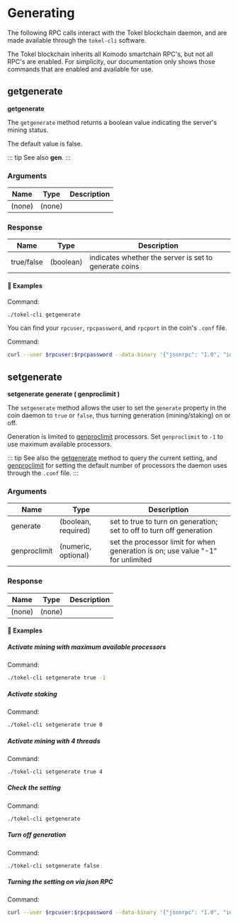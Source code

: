 # Generating

The following RPC calls interact with the Tokel blockchain daemon, and are made available through the `tokel-cli` software.

The Tokel blockchain inherits all Komodo smartchain RPC's, but not all RPC's are enabled. For simplicity, our documentation only shows those commands that are enabled and available for use.

## getgenerate

**getgenerate**

The `getgenerate` method returns a boolean value indicating the server's mining status.

The default value is false.

::: tip
See also <b>gen</b>.
:::

### Arguments

| Name   | Type   | Description |
| ------ | ------ | ----------- |
| (none) | (none) |

### Response

| Name       | Type      | Description                                           |
| ---------- | --------- | ----------------------------------------------------- |
| true/false | (boolean) | indicates whether the server is set to generate coins |

#### :pushpin: Examples

Command:

```bash
./tokel-cli getgenerate
```

<collapse-text hidden title="Response">

```bash
false
```

</collapse-text>

You can find your `rpcuser`, `rpcpassword`, and `rpcport` in the coin's `.conf` file.

Command:

```bash
curl --user $rpcuser:$rpcpassword --data-binary '{"jsonrpc": "1.0", "id":"curltest", "method": "getgenerate", "params": [] }' -H 'content-type: text/plain;' http://127.0.0.1:$rpcport/
```

<collapse-text hidden title="Response">

```json
{
  "result": false,
  "error": null,
  "id": "curltest"
}
```

</collapse-text>

## setgenerate

**setgenerate generate ( genproclimit )**

The `setgenerate` method allows the user to set the `generate` property in the coin daemon to `true` or `false`, thus turning generation (mining/staking) on or off.

Generation is limited to [genproclimit](../../../basic-docs/smart-chains/smart-chain-setup/common-runtime-parameters.html#genproclimit) processors. Set `genproclimit` to `-1` to use maximum available processors.

::: tip
See also the [getgenerate](../../../basic-docs/smart-chains/smart-chain-api/generate.html#getgenerate) method to query the current setting, and [genproclimit](../../../basic-docs/smart-chains/smart-chain-setup/common-runtime-parameters.html#genproclimit) for setting the default number of processors the daemon uses through the `.conf` file.
:::

### Arguments

| Name         | Type                | Description                                                                     |
| ------------ | ------------------- | ------------------------------------------------------------------------------- |
| generate     | (boolean, required) | set to true to turn on generation; set to off to turn off generation            |
| genproclimit | (numeric, optional) | set the processor limit for when generation is on; use value "-1" for unlimited |

### Response

| Name   | Type   | Description |
| ------ | ------ | ----------- |
| (none) | (none) |

#### :pushpin: Examples

##### Activate mining with maximum available processors

Command:

```bash
./tokel-cli setgenerate true -1
```

<collapse-text hidden title="Response">

```bash
(none)
```

</collapse-text>

##### Activate staking

Command:

```bash
./tokel-cli setgenerate true 0
```

<collapse-text hidden title="Response">

```bash
(none)
```

</collapse-text>

##### Activate mining with 4 threads

Command:

```bash
./tokel-cli setgenerate true 4
```

<collapse-text hidden title="Response">

```bash
(none)
```

</collapse-text>

##### Check the setting

Command:

```bash
./tokel-cli getgenerate
```

<collapse-text hidden title="Response">

```bash
true
```

</collapse-text>

##### Turn off generation

Command:

```bash
./tokel-cli setgenerate false
```

<collapse-text hidden title="Response">

```bash
(none)
```

</collapse-text>

##### Turning the setting on via json RPC

Command:

```bash
curl --user $rpcuser:$rpcpassword --data-binary '{"jsonrpc": "1.0", "id":"curltest", "method": "setgenerate", "params": [true, 1] }' -H 'content-type: text/plain;' http://127.0.0.1:$rpcport/
```

<collapse-text hidden title="Response">

```json
{
  "result": null,
  "error": null,
  "id": "curltest"
}
```

</collapse-text>

<!-------- FIXME: get confirmation from alright

setstakingsplit

**setstakingsplit split_percentage**

The `setstakingsplit` method allows the user to decide what happens to a UTXO that is successfully able to stake a block in the POS64 staking system (i.e. a Smart Chain started using the [-ac_staked](../../antara/antara-setup/antara-customizations.md#ac-staked) parameter). 

The argument `split_percentage` defines the percentage of the staking UTXO value to leave in the same address. The rest of of the staking UTXO value is added to the new UTXO created to the coinbase address.

Examples:

- `split_percentage` = `0` merges the staking UTXO value and the coinbase value to the coinbase address
- `split_percentage` = `50` takes half of the staking UTXO value and sends it to the coinbase address 
- `split_percentage` = `100` does not change the staking UTXO 

### Arguments

| Name         | Type                | Description                                                                     |
| ------------ | ------------------- | ------------------------------------------------------------------------------- |
| split_percentage     | (numeric, required) | allowed value range: `0` to `100`; the percentage of the staking UTXO value to leave in the same address; the rest of of the staking UTXO value is added to the new UTXO created to the coinbase address          |

### Response

| Name   | Type   | Description |
| ------ | ------ | ----------- |
| split_percentage | (numeric) |the supplied argument |

#### :pushpin: Examples

Command:

```bash
./tokel-cli -ac_name=HELLOWORLD setstakingsplit 0
```

<collapse-text hidden title="Response">

```json
{
    "split_percentage" : 0
}
```

</collapse-text>

Command:

```bash
curl --user $rpcuser:$rpcpassword --data-binary '{"jsonrpc": "1.0", "id":"curltest", "method": "setstakingsplit", "params": [100] }' -H 'content-type: text/plain;' http://127.0.0.1:$rpcport/
```

<collapse-text hidden title="Response">

```json
{
    "split_percentage" : 100
}
```

</collapse-text>
-------->
